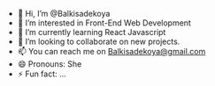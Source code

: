 - 👋 Hi, I’m @Balkisadekoya
- 👀 I’m interested in Front-End Web Development
- 🌱 I’m currently learning React Javascript
- 💞️ I’m looking to collaborate on new projects.
- 📫 You can reach me on Balkisadekoya@gmail.com
- 😄 Pronouns: She
- ⚡ Fun fact: ...

<!---
Balkisadekoya/Balkisadekoya is a ✨ special ✨ repository because its `README.md` (this file) appears on your GitHub profile.
You can click the Preview link to take a look at your changes.
--->
